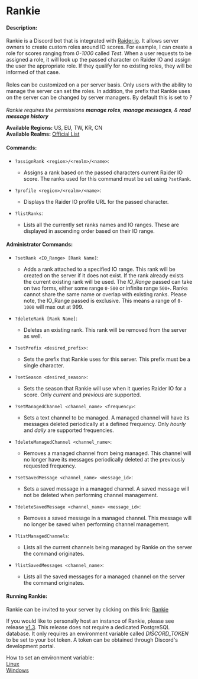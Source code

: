 # Rankie

#### Description:
Rankie is a Discord bot that is integrated with <a href="https://raider.io/">Raider.io</a>. It allows server owners to create custom roles around IO scores. For example, I can create a role for scores ranging from *0-1000* called *Test*. When a user requests to be assigned a role, it will look up the passed character on Raider IO and assign the user the appropriate role. If they qualify for no existing roles, they will be informed of that case.<br><br>
Roles can be customized on a per server basis. Only users with the ability to manage the server can set the roles. In addition, the prefix that Rankie uses on the server can be changed by server managers. By default this is set to *?*<br><br>
*Rankie requires the permissions **manage roles**, **manage messages**, & **read message history***

**Available Regions:** US, EU, TW, KR, CN<br>
**Available Realms:** <a href="https://worldofwarcraft.com/en-us/game/status/us">Official List</a>

#### Commands:
 * ``?assignRank <region>/<realm>/<name>``:
    * Assigns a rank based on the passed characters current Raider IO score. The ranks used for this command must be set using ``?setRank``.

 * ``?profile <region>/<realm>/<name>``:
    * Displays the Raider IO profile URL for the passed character.

 * ``?listRanks``:
    * Lists all the currently set ranks names and IO ranges. These are displayed in ascending order based on their IO range.

#### Administrator Commands:

 * ``?setRank <IO_Range> [Rank Name]``: 
    * Adds a rank attached to a specified IO range. This rank will be created on the server if it does not exist. If the rank already exists the current existing rank will be used. The *IO_Range* passed can take on two forms, either some range ``0-500`` or infinite range ``500+``. Ranks cannot share the same name or overlap with existing ranks. Please note, the IO_Range passed is exclusive. This means a range of ``0-1000`` will max out at 999.

 * ``?deleteRank [Rank Name]``:
    * Deletes an existing rank. This rank will be removed from the server as well. 

 * ``?setPrefix <desired_prefix>``:
    * Sets the prefix that Rankie uses for this server. This prefix must be a single character.

 * ``?setSeason <desired_season>``:
   * Sets the season that Rankie will use when it queries Raider IO for a score. Only *current* and *previous* are supported.

 * ``?setManagedChannel <channel_name> <frequency>``:
   * Sets a text channel to be managed. A managed channel will have its messages deleted periodically at a defined frequency. Only *hourly* and *daily* are supported frequencies.

 * ``?deleteManagedChannel <channel_name>``:
   * Removes a managed channel from being managed. This channel will no longer have its messages periodically deleted at the previously requested frequency.

 * ``?setSavedMessage <channel_name> <message_id>``:
   * Sets a saved message in a managed channel. A saved message will not be deleted when performing channel management.

 * ``?deleteSavedMessage <channel_name> <message_id>``:
   * Removes a saved message in a managed channel. This message will no longer be saved when performing channel management.

 * ``?listManagedChannels``:
   * Lists all the current channels being managed by Rankie on the server the command originates.

 * ``?listSavedMessages <channel_name>``:
   * Lists all the saved messages for a managed channel on the server the command originates.
#### Running Rankie:
Rankie can be invited to your server by clicking on this link: <a href="https://discord.com/oauth2/authorize?client_id=858460009284894750&scope=bot&permissions=268509184">Rankie</a><br>

If you would like to personally host an instance of Rankie, please see release <a href="https://github.com/Warthog710/Rankie/releases/tag/1.3">v1.3</a>. This release does not require a dedicated PostgreSQL database. It only requires an environment variable called *DISCORD_TOKEN* to be set to your bot token. A token can be obtained through Discord's development portal.<br>

How to set an environment variable:<br>
<a href="https://linuxize.com/post/how-to-set-and-list-environment-variables-in-linux/#persistent-environment-variables">Linux</a><br>
<a href="https://docs.oracle.com/en/database/oracle/machine-learning/oml4r/1.5.1/oread/creating-and-modifying-environment-variables-on-windows.html#GUID-DD6F9982-60D5-48F6-8270-A27EC53807D0">Windows</a>
